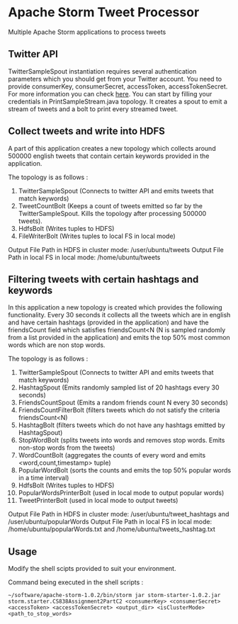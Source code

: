 # Apache Storm Tweet Processor
Multiple Apache Storm applications to process tweets

## Twitter API

TwitterSampleSpout instantiation requires several authentication parameters which you should get from your Twitter account. You need to provide consumerKey, consumerSecret, accessToken, accessTokenSecret. For more information you can check [here](https://www.youtube.com/watch?v=svoUK2DmGmw).
You can start by filling your credentials in PrintSampleStream.java topology. It creates a spout to emit a stream of tweets and a bolt to print every streamed tweet.

## Collect tweets and write into HDFS
A part of this application creates a new topology which collects around 500000 english tweets that contain certain keywords provided in the application.

The topology is as follows : 
1. TwitterSampleSpout (Connects to twitter API and emits tweets that match keywords)
2. TweetCountBolt (Keeps a count of tweets emitted so far by the TwitterSampleSpout. Kills the topology after processing 500000 tweets).
3. HdfsBolt (Writes tuples to HDFS)
4. FileWriterBolt (Writes tuples to local FS in local mode)

Output File Path in HDFS in cluster mode: /user/ubuntu/tweets
Output File Path in local FS in local mode: /home/ubuntu/tweets

## Filtering tweets with certain hashtags and keywords

In this application a new topology is created which provides the following functionality.
Every 30 seconds it collects all the tweets which are in english and have certain hashtags (provided in the application) and have the friendsCount field which satisfies friendsCount<N (N is sampled randomly from a list provided in the application) and emits the top 50% most common words which are non stop words.

The topology is as follows : 

1. TwitterSampleSpout (Connects to twitter API and emits tweets that match keywords)
2. HashtagSpout (Emits randomly sampled list of 20 hashtags every 30 seconds)
3. FriendsCountSpout (Emits a random friends count N every 30 seconds)
4. FriendsCountFilterBolt (filters tweets which do not satisfy the criteria friendsCount<N)
5. HashtagBolt (filters tweets which do not have any hashtags emitted by HashtagSpout)
6. StopWordBolt (splits tweets into words and removes stop words. Emits non-stop words from the tweets)
7. WordCountBolt (aggregates the counts of every word and emits <word,count,timestamp> tuple)
8. PopularWordBolt (sorts the counts and emits the top 50% popular words in a time interval)
9. HdfsBolt (Writes tuples to HDFS)
10. PopularWordsPrinterBolt (used in local mode to output popular words)
11. TweetPrinterBolt (used in local mode to output tweets)

Output File Path in HDFS in cluster mode: /user/ubuntu/tweet_hashtags and /user/ubuntu/popularWords
Output File Path in local FS in local mode: /home/ubuntu/popularWords.txt and /home/ubuntu/tweets_hashtag.txt

## Usage
Modify the shell scipts provided to suit your environment.

Command being executed in the shell scripts : 

`~/software/apache-storm-1.0.2/bin/storm jar storm-starter-1.0.2.jar storm.starter.CS838Assignment2PartC2 <consumerKey> <consumerSecret> <accessToken> <accessTokenSecret> <output_dir> <isClusterMode> <path_to_stop_words>`

